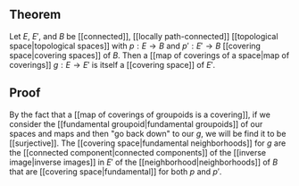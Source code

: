 ## Theorem
Let $E$, $E'$, and $B$ be [[connected]], [[locally path-connected]] [[topological space|topological spaces]] with $p:E\to B$ and $p':E'\to B$ [[covering space|covering spaces]] of $B$. Then a [[map of coverings of a space|map of coverings]] $g:E\to E'$ is itself a [[covering space]] of $E'$. 
## Proof
By the fact that a [[map of coverings of groupoids is a covering]], if we consider the [[fundamental groupoid|fundamental groupoids]] of our spaces and maps and then "go back down" to our $g$, we will be find it to be [[surjective]]. The [[covering space|fundamental neighborhoods]] for $g$ are the [[connected component|connected components]] of the [[inverse image|inverse images]] in $E'$ of the [[neighborhood|neighborhoods]] of $B$ that are [[covering space|fundamental]] for both $p$ and $p'$.